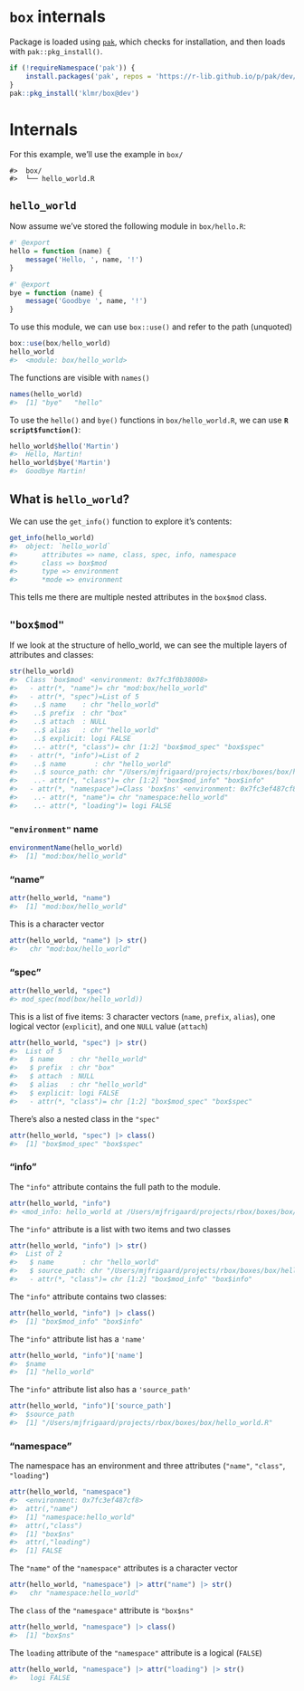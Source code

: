 `box` internals
================

Package is loaded using [`pak`](https://pak.r-lib.org/), which checks
for installation, and then loads with `pak::pkg_install()`.

``` r
if (!requireNamespace('pak')) {
    install.packages('pak', repos = 'https://r-lib.github.io/p/pak/dev/')
}
pak::pkg_install('klmr/box@dev')
```

# Internals

For this example, we’ll use the example in `box/`

    #>  box/
    #>  └── hello_world.R

## `hello_world`

Now assume we’ve stored the following module in `box/hello.R`:

``` r
#' @export
hello = function (name) {
    message('Hello, ', name, '!')
}

#' @export
bye = function (name) {
    message('Goodbye ', name, '!')
}
```

To use this module, we can use `box::use()` and refer to the path
(unquoted)

``` r
box::use(box/hello_world)
hello_world
#>  <module: box/hello_world>
```

The functions are visible with `names()`

``` r
names(hello_world)
#>  [1] "bye"   "hello"
```

To use the `hello()` and `bye()` functions in `box/hello_world.R`, we
can use **`R script$function()`**:

``` r
hello_world$hello('Martin')
#>  Hello, Martin!
hello_world$bye('Martin')
#>  Goodbye Martin!
```

## What is `hello_world`?

We can use the `get_info()` function to explore it’s contents:

``` r
get_info(hello_world)
#>  object: `hello_world`
#>      attributes => name, class, spec, info, namespace
#>      class => box$mod
#>      type => environment
#>      *mode => environment
```

This tells me there are multiple nested attributes in the `box$mod`
class.

## `"box$mod"`

If we look at the structure of hello_world, we can see the multiple
layers of attributes and classes:

``` r
str(hello_world)
#>  Class 'box$mod' <environment: 0x7fc3f0b38008> 
#>   - attr(*, "name")= chr "mod:box/hello_world"
#>   - attr(*, "spec")=List of 5
#>    ..$ name    : chr "hello_world"
#>    ..$ prefix  : chr "box"
#>    ..$ attach  : NULL
#>    ..$ alias   : chr "hello_world"
#>    ..$ explicit: logi FALSE
#>    ..- attr(*, "class")= chr [1:2] "box$mod_spec" "box$spec"
#>   - attr(*, "info")=List of 2
#>    ..$ name       : chr "hello_world"
#>    ..$ source_path: chr "/Users/mjfrigaard/projects/rbox/boxes/box/hello_world.R"
#>    ..- attr(*, "class")= chr [1:2] "box$mod_info" "box$info"
#>   - attr(*, "namespace")=Class 'box$ns' <environment: 0x7fc3ef487cf8> 
#>    ..- attr(*, "name")= chr "namespace:hello_world"
#>    ..- attr(*, "loading")= logi FALSE
```

### `"environment"` name

``` r
environmentName(hello_world)
#>  [1] "mod:box/hello_world"
```

### “name”

``` r
attr(hello_world, "name")
#>  [1] "mod:box/hello_world"
```

This is a character vector

``` r
attr(hello_world, "name") |> str()
#>   chr "mod:box/hello_world"
```

### “spec”

``` r
attr(hello_world, "spec")
#> mod_spec(mod(box/hello_world))
```

This is a list of five items: 3 character vectors (`name`, `prefix`,
`alias`), one logical vector (`explicit`), and one `NULL` value
(`attach`)

``` r
attr(hello_world, "spec") |> str()
#>  List of 5
#>   $ name    : chr "hello_world"
#>   $ prefix  : chr "box"
#>   $ attach  : NULL
#>   $ alias   : chr "hello_world"
#>   $ explicit: logi FALSE
#>   - attr(*, "class")= chr [1:2] "box$mod_spec" "box$spec"
```

There’s also a nested class in the `"spec"`

``` r
attr(hello_world, "spec") |> class()
#>  [1] "box$mod_spec" "box$spec"
```

### “info”

The `"info"` attribute contains the full path to the module.

``` r
attr(hello_world, "info")
#> <mod_info: hello_world at /Users/mjfrigaard/projects/rbox/boxes/box/hello_world.R>
```

The `"info"` attribute is a list with two items and two classes

``` r
attr(hello_world, "info") |> str()
#>  List of 2
#>   $ name       : chr "hello_world"
#>   $ source_path: chr "/Users/mjfrigaard/projects/rbox/boxes/box/hello_world.R"
#>   - attr(*, "class")= chr [1:2] "box$mod_info" "box$info"
```

The `"info"` attribute contains two classes:

``` r
attr(hello_world, "info") |> class()
#>  [1] "box$mod_info" "box$info"
```

The `"info"` attribute list has a `'name'`

``` r
attr(hello_world, "info")['name']
#>  $name
#>  [1] "hello_world"
```

The `"info"` attribute list also has a `'source_path'`

``` r
attr(hello_world, "info")['source_path']
#>  $source_path
#>  [1] "/Users/mjfrigaard/projects/rbox/boxes/box/hello_world.R"
```

### “namespace”

The namespace has an environment and three attributes (`"name"`,
`"class"`, `"loading"`)

``` r
attr(hello_world, "namespace")
#>  <environment: 0x7fc3ef487cf8>
#>  attr(,"name")
#>  [1] "namespace:hello_world"
#>  attr(,"class")
#>  [1] "box$ns"
#>  attr(,"loading")
#>  [1] FALSE
```

The `"name"` of the `"namespace"` attributes is a character vector

``` r
attr(hello_world, "namespace") |> attr("name") |> str()
#>   chr "namespace:hello_world"
```

The `class` of the `"namespace"` attribute is `"box$ns"`

``` r
attr(hello_world, "namespace") |> class()
#>  [1] "box$ns"
```

The `loading` attribute of the `"namespace"` attribute is a logical
(`FALSE`)

``` r
attr(hello_world, "namespace") |> attr("loading") |> str()
#>   logi FALSE
```
